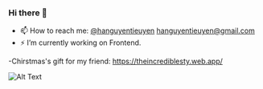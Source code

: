 ### Hi there 👋

- 📫 How to reach me: [@hanguyentieuyen](https://twitter.com/hanguyentieuyen) [hanguyentieuyen@gmail.com](https://gmail.com/)
- ⚡ I’m currently working on Frontend.

-Chirstmas's gift for my friend: 
https://theincrediblesty.web.app/ 

![Alt Text](https://static.wixstatic.com/media/4cbe8d_f1ed2800a49649848102c68fc5a66e53~mv2.gif)
